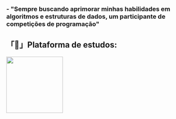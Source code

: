 ### - "Sempre buscando aprimorar minhas habilidades em algoritmos e estruturas de dados, um participante de competições de programação"

## 「🔔」Plataforma de estudos:

<a href="https://www.beecrowd.com.br/judge/pt/users/friends/717707"><img src="https://www.beecrowd.com.br/home/wp-content/uploads/2021/08/beecrowd__roxoHorClean-small-PNG-1.png" width=150px/></a>

